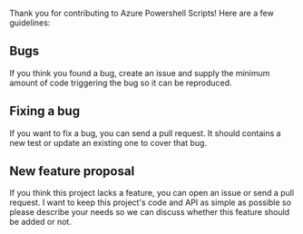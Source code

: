 Thank you for contributing to Azure Powershell Scripts! Here are a few guidelines:  

## Bugs

If you think you found a bug, create an issue and supply the minimum amount
of code triggering the bug so it can be reproduced.


## Fixing a bug

If you want to fix a bug, you can send a pull request. It should contains a
new test or update an existing one to cover that bug.


## New feature proposal

If you think this project lacks a feature, you can open an issue or send a pull
request. I want to keep this project's code and API as simple as possible so please
describe your needs so we can discuss whether this feature should be added or not.